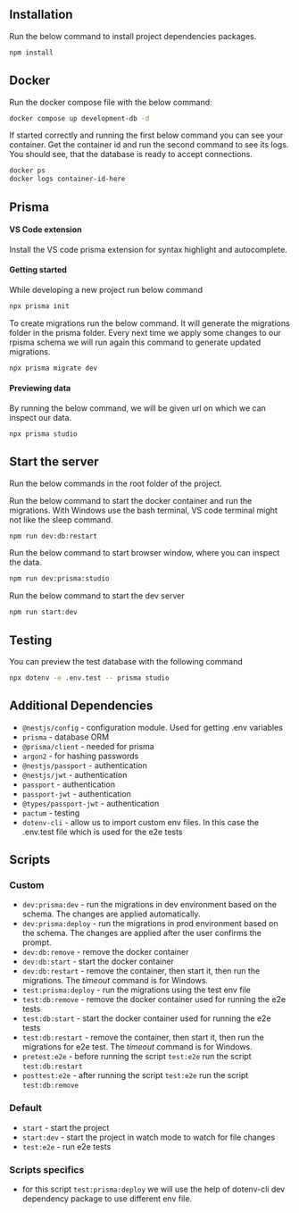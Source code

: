 ## Installation

Run the below command to install project dependencies packages.

```bash
npm install
```

## Docker

Run the docker compose file with the below command:

```bash
docker compose up development-db -d
```

If started correctly and running the first below command you can see your container. Get the container id and run the second command to see its logs. You should see, that the database is ready to accept connections.

```bash
docker ps
docker logs container-id-here
```

## Prisma

#### VS Code extension

Install the VS code prisma extension for syntax highlight and autocomplete.

#### Getting started

While developing a new project run below command

```bash
npx prisma init
```

To create migrations run the below command. It will generate the migrations folder in the prisma folder. Every next time we apply some changes to our rpisma schema we will run again this command to generate updated migrations.

```bash
npx prisma migrate dev
```

#### Previewing data

By running the below command, we will be given url on which we can inspect our data.

```bash
npx prisma studio
```

## Start the server

Run the below commands in the root folder of the project.

Run the below command to start the docker container and run the migrations. With Windows use the bash terminal, VS code terminal might not like the sleep command.

```bash
npm run dev:db:restart
```

Run the below command to start browser window, where you can inspect the data.

```bash
npm run dev:prisma:studio
```

Run the below command to start the dev server

```bash
npm run start:dev
```

## Testing

You can preview the test database with the following command

```bash
npx dotenv -e .env.test -- prisma studio
```

## Additional Dependencies

- `@nestjs/config` - configuration module. Used for getting .env variables
- `prisma` - database ORM
- `@prisma/client` - needed for prisma
- `argon2` - for hashing passwords
- `@nestjs/passport` - authentication
- `@nestjs/jwt` - authentication
- `passport` - authentication
- `passport-jwt` - authentication
- `@types/passport-jwt` - authentication
- `pactum` - testing
- `dotenv-cli` - allow us to import custom env files. In this case the .env.test file which is used for the e2e tests

## Scripts

### Custom

- `dev:prisma:dev` - run the migrations in dev environment based on the schema. The changes are applied automatically.
- `dev:prisma:deploy` - run the migrations in prod environment based on the schema. The changes are applied after the user confirms the prompt.
- `dev:db:remove` - remove the docker container
- `dev:db:start` - start the docker container
- `dev:db:restart` - remove the container, then start it, then run the migrations. The _timeout_ command is for Windows.
- `test:prisma:deploy` - run the migrations using the test env file
- `test:db:remove` - remove the docker container used for running the e2e tests
- `test:db:start` - start the docker container used for running the e2e tests
- `test:db:restart` - remove the container, then start it, then run the migrations for e2e test. The _timeout_ command is for Windows.
- `pretest:e2e` - before running the script `test:e2e` run the script `test:db:restart`
- `posttest:e2e` - after running the script `test:e2e` run the script `test:db:remove`

### Default

- `start` - start the project
- `start:dev` - start the project in watch mode to watch for file changes
- `test:e2e` - run e2e tests

### Scripts specifics

- for this script `test:prisma:deploy` we will use the help of dotenv-cli dev dependency package to use different env file.
